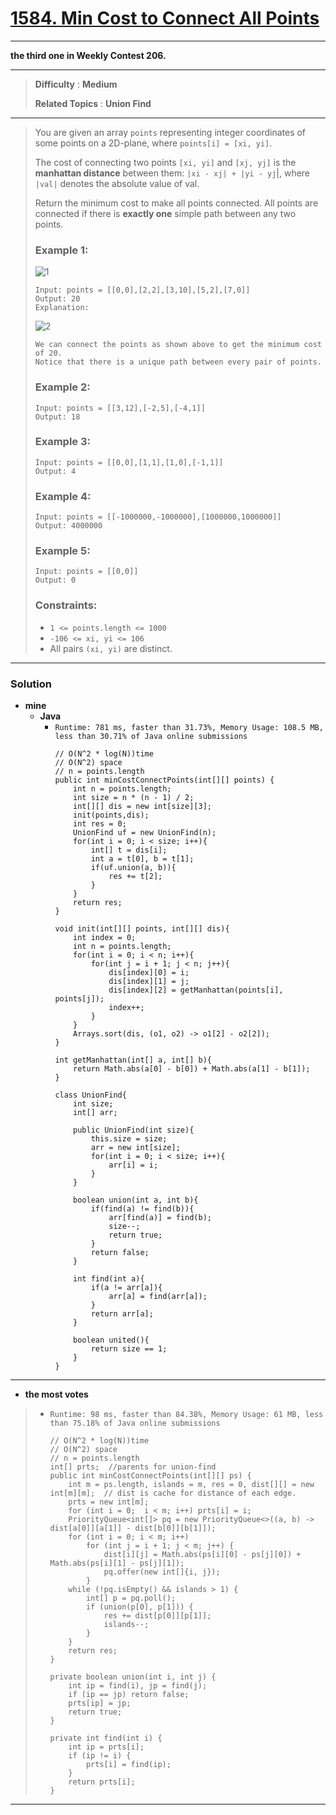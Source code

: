 # [1584. Min Cost to Connect All Points](https://leetcode.com/problems/min-cost-to-connect-all-points/)

---

**the third one in Weekly Contest 206.**

---

> **Difficulty** : **Medium**
>
> **Related Topics** : **Union Find**

---

> You are given an array `points` representing integer coordinates of some points on a 2D-plane, where `points[i] = [xi, yi]`.
>
> The cost of connecting two points `[xi, yi]` and `[xj, yj]` is the **manhattan distance** between them: `|xi - xj| + |yi - yj`|, where `|val|` denotes the absolute value of val.
>
> Return the minimum cost to make all points connected. All points are connected if there is **exactly one** simple path between any two points.
>
>
>
> ### Example 1:
> ![1](https://assets.leetcode.com/uploads/2020/08/26/d.png)
>
> ```
> Input: points = [[0,0],[2,2],[3,10],[5,2],[7,0]]
> Output: 20
> Explanation:
> ```
> ![2](https://assets.leetcode.com/uploads/2020/08/26/c.png)
> ```
> We can connect the points as shown above to get the minimum cost of 20.
> Notice that there is a unique path between every pair of points.
> ```
>
> ### Example 2:
> ```
> Input: points = [[3,12],[-2,5],[-4,1]]
> Output: 18
> ```
>
> ### Example 3:
> ```
> Input: points = [[0,0],[1,1],[1,0],[-1,1]]
> Output: 4
> ```
>
> ### Example 4:
> ```
> Input: points = [[-1000000,-1000000],[1000000,1000000]]
> Output: 4000000
> ```
>
> ### Example 5:
> ```
> Input: points = [[0,0]]
> Output: 0
> ```
>
> ### Constraints:
> * `1 <= points.length <= 1000`
> * `-106 <= xi, yi <= 106`
> * All pairs `(xi, yi)` are distinct.

---


### Solution
* **mine**
  * **Java**
    * `Runtime: 781 ms, faster than 31.73%, Memory Usage: 108.5 MB, less than 30.71% of Java online submissions`
      ```
      // O(N^2 * log(N))time
      // O(N^2) space
      // n = points.length
      public int minCostConnectPoints(int[][] points) {
          int n = points.length;
          int size = n * (n - 1) / 2;
          int[][] dis = new int[size][3];
          init(points,dis);
          int res = 0;
          UnionFind uf = new UnionFind(n);
          for(int i = 0; i < size; i++){
              int[] t = dis[i];
              int a = t[0], b = t[1];
              if(uf.union(a, b)){
                  res += t[2];
              }
          }
          return res;
      }

      void init(int[][] points, int[][] dis){
          int index = 0;
          int n = points.length;
          for(int i = 0; i < n; i++){
              for(int j = i + 1; j < n; j++){
                  dis[index][0] = i;
                  dis[index][1] = j;
                  dis[index][2] = getManhattan(points[i], points[j]);
                  index++;
              }
          }
          Arrays.sort(dis, (o1, o2) -> o1[2] - o2[2]);
      }

      int getManhattan(int[] a, int[] b){
          return Math.abs(a[0] - b[0]) + Math.abs(a[1] - b[1]);
      }

      class UnionFind{
          int size;
          int[] arr;

          public UnionFind(int size){
              this.size = size;
              arr = new int[size];
              for(int i = 0; i < size; i++){
                  arr[i] = i;
              }
          }

          boolean union(int a, int b){
              if(find(a) != find(b)){
                  arr[find(a)] = find(b);
                  size--;
                  return true;
              }
              return false;
          }

          int find(int a){
              if(a != arr[a]){
                  arr[a] = find(arr[a]);
              }
              return arr[a];
          }

          boolean united(){
              return size == 1;
          }
      }
      ```

---

* **the most votes**
>  * `Runtime: 98 ms, faster than 84.38%, Memory Usage: 61 MB, less than 75.18% of Java online submissions`
>    ```
>    // O(N^2 * log(N))time
>    // O(N^2) space
>    // n = points.length
>    int[] prts;  //parents for union-find
>    public int minCostConnectPoints(int[][] ps) {
>        int m = ps.length, islands = m, res = 0, dist[][] = new int[m][m];  // dist is cache for distance of each edge.
>        prts = new int[m];
>        for (int i = 0;  i < m; i++) prts[i] = i;
>        PriorityQueue<int[]> pq = new PriorityQueue<>((a, b) -> dist[a[0]][a[1]] - dist[b[0]][b[1]]);
>        for (int i = 0; i < m; i++)
>            for (int j = i + 1; j < m; j++) {
>                dist[i][j] = Math.abs(ps[i][0] - ps[j][0]) + Math.abs(ps[i][1] - ps[j][1]);
>                pq.offer(new int[]{i, j});
>            }
>        while (!pq.isEmpty() && islands > 1) {
>            int[] p = pq.poll();
>            if (union(p[0], p[1])) {
>                res += dist[p[0]][p[1]];
>                islands--;
>            }
>        }
>        return res;
>    }
>
>    private boolean union(int i, int j) {
>        int ip = find(i), jp = find(j);
>        if (ip == jp) return false;
>        prts[ip] = jp;
>        return true;
>    }
>
>    private int find(int i) {
>        int ip = prts[i];
>        if (ip != i) {
>            prts[i] = find(ip);
>        }
>        return prts[i];
>    }
>    ```

---

